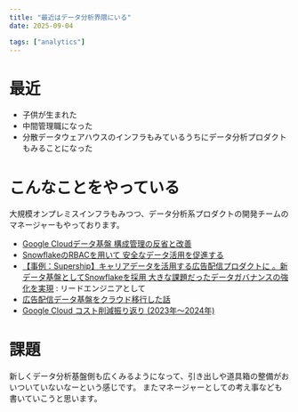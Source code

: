```yaml
---
title: "最近はデータ分析界隈にいる"
date: 2025-09-04

tags: ["analytics"]
---
```


# 最近
- 子供が生まれた
- 中間管理職になった
- 分散データウェアハウスのインフラもみているうちにデータ分析プロダクトもみることになった

# こんなことをやっている
大規模オンプレミスインフラもみつつ、データ分析系プロダクトの開発チームのマネージャーもやっております。

* [Google Cloudデータ基盤 構成管理の反省と改善](https://speakerdeck.com/supership/google-clouddetaji-pan-gou-cheng-guan-li-nofan-sheng-togai-shan)
* [SnowflakeのRBACを用いて 安全なデータ活用を促進する ](https://speakerdeck.com/supership/snowflakenorbacwoyong-ite-an-quan-nadetahuo-yong-wocu-jin-suru)
* [【事例：Supership】キャリアデータを活用する広告配信プロダクトに 。新データ基盤としてSnowflakeを採用 大きな課題だったデータガバナンスの強化を実現](https://www.snowflake.com/ja/customers/all-customers/case-study/supership/) : リードエンジニアとして
* [広告配信データ基盤をクラウド移行した話](https://qiita.com/yu-imamura/items/a94abb7a611849260a66)
* [Google Cloud コスト削減振り返り (2023年〜2024年)](https://qiita.com/yu-imamura/items/c649dccea8b46e91b6b7)

# 課題
新しくデータ分析基盤側も広くみるようになって、引き出しや道具箱の整備がおいついていないなーという感じです。
またマネージャーとしての考え事なども書いていこうと思います。
